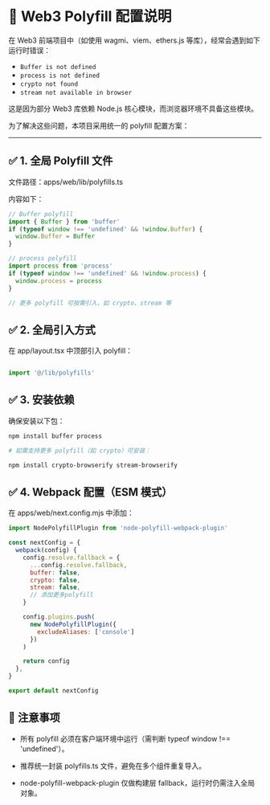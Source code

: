 # 🧱 Web3 Polyfill 配置说明

在 Web3 前端项目中（如使用 wagmi、viem、ethers.js 等库），经常会遇到如下运行时错误：

- `Buffer is not defined`
- `process is not defined`
- `crypto not found`
- `stream not available in browser`

这是因为部分 Web3 库依赖 Node.js 核心模块，而浏览器环境不具备这些模块。

为了解决这些问题，本项目采用统一的 polyfill 配置方案：

---

## ✅ 1. 全局 Polyfill 文件

文件路径：apps/web/lib/polyfills.ts

内容如下：

```ts
// Buffer polyfill
import { Buffer } from 'buffer'
if (typeof window !== 'undefined' && !window.Buffer) {
  window.Buffer = Buffer
}

// process polyfill
import process from 'process'
if (typeof window !== 'undefined' && !window.process) {
  window.process = process
}

// 更多 polyfill 可按需引入，如 crypto、stream 等

```

## ✅ 2. 全局引入方式

在 app/layout.tsx 中顶部引入 polyfill：

```ts

import '@/lib/polyfills'
```

## ✅ 3. 安装依赖

确保安装以下包：

```sh
npm install buffer process

# 如需支持更多 polyfill（如 crypto）可安装：

npm install crypto-browserify stream-browserify
```

## ✅ 4. Webpack 配置（ESM 模式）

在 apps/web/next.config.mjs 中添加：

```js
import NodePolyfillPlugin from 'node-polyfill-webpack-plugin'

const nextConfig = {
  webpack(config) {
    config.resolve.fallback = {
      ...config.resolve.fallback,
      buffer: false,
      crypto: false,
      stream: false,
      // 添加更多polyfill
    }

    config.plugins.push(
      new NodePolyfillPlugin({
        excludeAliases: ['console']
      })
    )

    return config
  },
}

export default nextConfig
```

## 📌 注意事项

- 所有 polyfill 必须在客户端环境中运行（需判断 typeof window !== 'undefined'）。

- 推荐统一封装 polyfills.ts 文件，避免在多个组件重复导入。

- node-polyfill-webpack-plugin 仅做构建层 fallback，运行时仍需注入全局对象。
